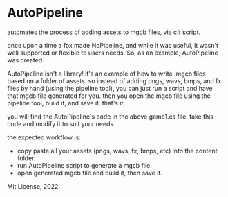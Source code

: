 # AutoPipeline
automates the process of adding assets to mgcb files, via c# script.

once upon a time a fox made NoPipeline, and while it was useful, it wasn't well supported or flexible to users needs. So, as an example, AutoPipeline was created.

AutoPipeline isn't a library! it's an example of how to write .mgcb files based on a folder of assets. so instead of adding pngs, wavs, bmps, and fx files by hand (using the pipeline tool), you can just run a script and have that mgcb file generated for you. then you open the mgcb file using the pipeline tool, build it, and save it. that's it.

you will find the AutoPipeline's code in the above game1.cs file. take this code and modify it to suit your needs. 

the expected workflow is:
- copy paste all your assets (pngs, wavs, fx, bmps, etc) into the content folder.
- run AutoPipeline script to generate a mgcb file.
- open generated mgcb file and build it, then save it.

Mit License, 2022.

